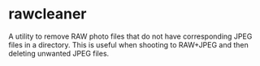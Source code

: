 # rawcleaner

A utility to remove RAW photo files that do not have corresponding JPEG files in a directory. This is useful when shooting to RAW+JPEG and then deleting unwanted JPEG files.

